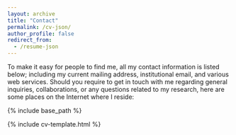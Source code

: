 ```yaml
---
layout: archive
title: "Contact"
permalink: /cv-json/
author_profile: false
redirect_from:
  - /resume-json
---
```


To make it easy for people to find me, all my contact information is listed below; including my current mailing address, institutional email, and various web services. Should you require to get in touch with me regarding general inquiries, collaborations, or any questions related to my research, here are some places on the Internet where I reside:


{% include base_path %}

<link rel="stylesheet" href="{{ base_path }}/assets/css/cv-style.css">
<link rel="stylesheet" href="https://cdnjs.cloudflare.com/ajax/libs/font-awesome/5.15.4/css/all.min.css">

<style>
  .archive {
    width: 80%;
    margin: 0 auto;
    float: none;
    padding-right: 0;
  }
  
  @media (min-width: 80em) {
    .archive {
      width: 70%;
    }
  }
</style>

{% include cv-template.html %}
